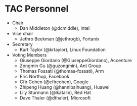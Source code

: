# TAC Personnel

* Chair
   * Dan Middleton (@dcmiddle), Intel
* Vice chair
   * Jethro Beekman (@jethrogb), Fortanix
* Secretary
   * Kurt Taylor (@krtaylor), Linux Foundation
* Voting Members
   * Giuseppe Giordano (@GiuseppeGiordano), Accenture
   * Zongmin Gu (@guzongmin), Ant Group
   * Thomas Fossati (@thomas-fossati), Arm
   * Eric Northup, Facebook
   * Cfir Cohen (@cfircohen), Google
   * Zhipeng Huang (@hannibalhuang), Huawei
   * Lily Sturmann (@lkatalin), Red Hat
   * Dave Thaler (@dthaler), Microsoft
